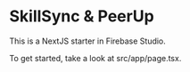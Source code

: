 
# SkillSync & PeerUp

This is a NextJS starter in Firebase Studio.

To get started, take a look at src/app/page.tsx.
